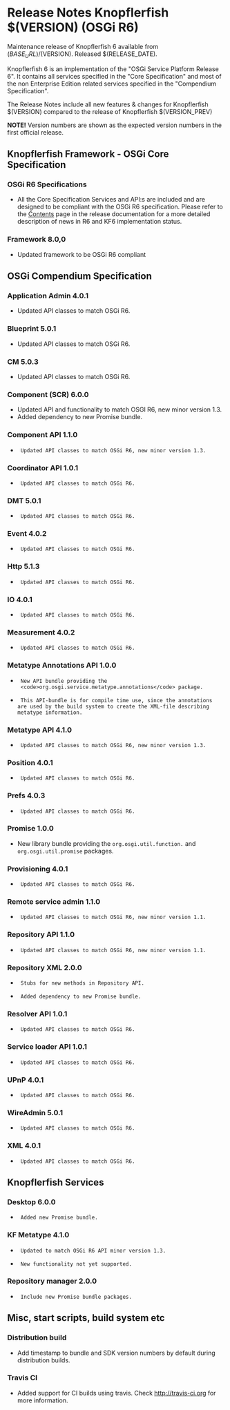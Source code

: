 Release Notes Knopflerfish $(VERSION) (OSGi R6)
======================================================================

Maintenance release of Knopflerfish 6 available from
$(BASE_URL)/$(VERSION). Released $(RELEASE_DATE).

Knopflerfish 6 is an implementation of the "OSGi Service Platform
Release 6". It contains all services specified in the "Core
Specification" and most of the non Enterprise Edition related
services specified in the "Compendium Specification".

The Release Notes include all new features & changes for
Knopflerfish $(VERSION) compared to the release of Knopflerfish
$(VERSION_PREV)

<b>NOTE!</b> Version numbers are shown as the expected version numbers
in the first official release.

Knopflerfish Framework - OSGi Core Specification
----------------------------------------------------------------------

### OSGi R6 Specifications
*  All the Core Specification Services and API:s are included and are
   designed to be compliant with the OSGi R6 specification.
   Please refer to the <a href="components.html">Contents</a> page in the
   release documentation for a more detailed description of news in R6
   and KF6 implementation status.

### Framework 8.0,0

* Updated framework to be OSGi R6 compliant


OSGi Compendium Specification
----------------------------------------------------------------------

### Application Admin 4.0.1
*   Updated API classes to match OSGi R6.

### Blueprint 5.0.1
*   Updated API classes to match OSGi R6. 

### CM 5.0.3
*   Updated API classes to match OSGi R6. 

### Component (SCR) 6.0.0
*   Updated API and functionality to match OSGI R6, new minor version 1.3.
*   Added dependency to new Promise bundle.

### Component API 1.1.0
*      Updated API classes to match OSGi R6, new minor version 1.3.

### Coordinator API 1.0.1
*      Updated API classes to match OSGi R6. 

### DMT 5.0.1
*      Updated API classes to match OSGi R6. 

### Event 4.0.2
*      Updated API classes to match OSGi R6. 

### Http 5.1.3
*      Updated API classes to match OSGi R6. 

### IO 4.0.1
*      Updated API classes to match OSGi R6. 

### Measurement 4.0.2
*      Updated API classes to match OSGi R6. 

### Metatype Annotations API 1.0.0
*      New API bundle providing the
       <code>org.osgi.service.metatype.annotations</code> package.
*      This API-bundle is for compile time use, since the annotations
      are used by the build system to create the XML-file describing
      metatype information.

### Metatype API 4.1.0
*      Updated API classes to match OSGi R6, new minor version 1.3.

### Position 4.0.1
*      Updated API classes to match OSGi R6.

### Prefs 4.0.3
*      Updated API classes to match OSGi R6.

### Promise 1.0.0
*   New library bundle providing the
    <code>org.osgi.util.function.</code> and
    <code>org.osgi.util.promise</code> packages.


### Provisioning 4.0.1
*      Updated API classes to match OSGi R6.

### Remote service admin 1.1.0
*      Updated API classes to match OSGi R6, new minor version 1.1.

### Repository API 1.1.0
*      Updated API classes to match OSGi R6, new minor version 1.1.

### Repository XML 2.0.0
*      Stubs for new methods in Repository API.
*      Added dependency to new Promise bundle.


### Resolver API 1.0.1
*      Updated API classes to match OSGi R6.

### Service loader API 1.0.1
*      Updated API classes to match OSGi R6.

### UPnP 4.0.1
*      Updated API classes to match OSGi R6.

### WireAdmin 5.0.1
*      Updated API classes to match OSGi R6.

### XML 4.0.1
*      Updated API classes to match OSGi R6.


Knopflerfish Services
----------------------------------------------------------------------

### Desktop 6.0.0
*      Added new Promise bundle.

### KF Metatype 4.1.0
*      Updated to match OSGi R6 API minor version 1.3.
*      New functionality not yet supported.

### Repository manager 2.0.0
*      Include new Promise bundle packages.


Misc, start scripts, build system etc 
----------------------------------------------------------------------

### Distribution build
 *  Add timestamp to bundle and SDK version numbers by default
    during distribution builds.


### Travis CI
 *  Added support for CI builds using travis. Check
    <a href="http://travis-ci.org">http://travis-ci.org</a>
    for more information.


